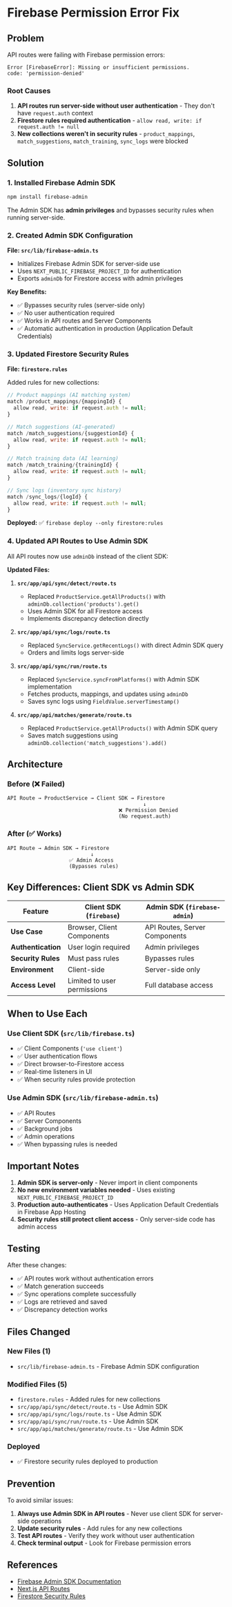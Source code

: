 # Firebase Permission Error Fix

## Problem

API routes were failing with Firebase permission errors:
```
Error [FirebaseError]: Missing or insufficient permissions.
code: 'permission-denied'
```

### Root Causes

1. **API routes run server-side without user authentication** - They don't have `request.auth` context
2. **Firestore rules required authentication** - `allow read, write: if request.auth != null`
3. **New collections weren't in security rules** - `product_mappings`, `match_suggestions`, `match_training`, `sync_logs` were blocked

## Solution

### 1. Installed Firebase Admin SDK

```bash
npm install firebase-admin
```

The Admin SDK has **admin privileges** and bypasses security rules when running server-side.

### 2. Created Admin SDK Configuration

**File: `src/lib/firebase-admin.ts`**

- Initializes Firebase Admin SDK for server-side use
- Uses `NEXT_PUBLIC_FIREBASE_PROJECT_ID` for authentication
- Exports `adminDb` for Firestore access with admin privileges

**Key Benefits:**
- ✅ Bypasses security rules (server-side only)
- ✅ No user authentication required
- ✅ Works in API routes and Server Components
- ✅ Automatic authentication in production (Application Default Credentials)

### 3. Updated Firestore Security Rules

**File: `firestore.rules`**

Added rules for new collections:
```javascript
// Product mappings (AI matching system)
match /product_mappings/{mappingId} {
  allow read, write: if request.auth != null;
}

// Match suggestions (AI-generated)
match /match_suggestions/{suggestionId} {
  allow read, write: if request.auth != null;
}

// Match training data (AI learning)
match /match_training/{trainingId} {
  allow read, write: if request.auth != null;
}

// Sync logs (inventory sync history)
match /sync_logs/{logId} {
  allow read, write: if request.auth != null;
}
```

**Deployed:** ✅ `firebase deploy --only firestore:rules`

### 4. Updated API Routes to Use Admin SDK

All API routes now use `adminDb` instead of the client SDK:

**Updated Files:**
1. **`src/app/api/sync/detect/route.ts`**
   - Replaced `ProductService.getAllProducts()` with `adminDb.collection('products').get()`
   - Uses Admin SDK for all Firestore access
   - Implements discrepancy detection directly

2. **`src/app/api/sync/logs/route.ts`**
   - Replaced `SyncService.getRecentLogs()` with direct Admin SDK query
   - Orders and limits logs server-side

3. **`src/app/api/sync/run/route.ts`**
   - Replaced `SyncService.syncFromPlatforms()` with Admin SDK implementation
   - Fetches products, mappings, and updates using `adminDb`
   - Saves sync logs using `FieldValue.serverTimestamp()`

4. **`src/app/api/matches/generate/route.ts`**
   - Replaced `ProductService.getAllProducts()` with Admin SDK query
   - Saves match suggestions using `adminDb.collection('match_suggestions').add()`

## Architecture

### Before (❌ Failed)
```
API Route → ProductService → Client SDK → Firestore
                                            ↓
                                    ❌ Permission Denied
                                    (No request.auth)
```

### After (✅ Works)
```
API Route → Admin SDK → Firestore
                           ↓
                    ✅ Admin Access
                    (Bypasses rules)
```

## Key Differences: Client SDK vs Admin SDK

| Feature | Client SDK (`firebase`) | Admin SDK (`firebase-admin`) |
|---------|------------------------|------------------------------|
| **Use Case** | Browser, Client Components | API Routes, Server Components |
| **Authentication** | User login required | Admin privileges |
| **Security Rules** | Must pass rules | Bypasses rules |
| **Environment** | Client-side | Server-side only |
| **Access Level** | Limited to user permissions | Full database access |

## When to Use Each

### Use Client SDK (`src/lib/firebase.ts`)
- ✅ Client Components (`'use client'`)
- ✅ User authentication flows
- ✅ Direct browser-to-Firestore access
- ✅ Real-time listeners in UI
- ✅ When security rules provide protection

### Use Admin SDK (`src/lib/firebase-admin.ts`)
- ✅ API Routes
- ✅ Server Components
- ✅ Background jobs
- ✅ Admin operations
- ✅ When bypassing rules is needed

## Important Notes

1. **Admin SDK is server-only** - Never import in client components
2. **No new environment variables needed** - Uses existing `NEXT_PUBLIC_FIREBASE_PROJECT_ID`
3. **Production auto-authenticates** - Uses Application Default Credentials in Firebase App Hosting
4. **Security rules still protect client access** - Only server-side code has admin access

## Testing

After these changes:
- ✅ API routes work without authentication errors
- ✅ Match generation succeeds
- ✅ Sync operations complete successfully
- ✅ Logs are retrieved and saved
- ✅ Discrepancy detection works

## Files Changed

### New Files (1)
- `src/lib/firebase-admin.ts` - Firebase Admin SDK configuration

### Modified Files (5)
- `firestore.rules` - Added rules for new collections
- `src/app/api/sync/detect/route.ts` - Use Admin SDK
- `src/app/api/sync/logs/route.ts` - Use Admin SDK
- `src/app/api/sync/run/route.ts` - Use Admin SDK
- `src/app/api/matches/generate/route.ts` - Use Admin SDK

### Deployed
- ✅ Firestore security rules deployed to production

## Prevention

To avoid similar issues:

1. **Always use Admin SDK in API routes** - Never use client SDK for server-side operations
2. **Update security rules** - Add rules for any new collections
3. **Test API routes** - Verify they work without user authentication
4. **Check terminal output** - Look for Firebase permission errors

## References

- [Firebase Admin SDK Documentation](https://firebase.google.com/docs/admin/setup)
- [Next.js API Routes](https://nextjs.org/docs/app/building-your-application/routing/route-handlers)
- [Firestore Security Rules](https://firebase.google.com/docs/firestore/security/get-started)


